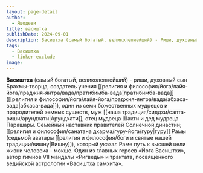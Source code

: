 ```yaml
---
layout: page-detail
author:
  - Яшодеви
title: васиштха
publishDate: 2024-09-01
description: Васиштха (самый богатый, великолепнейший) - Риши, духовный сын Брахмы-творца, создатель учения пратибимба-вада (абхаса-вада), один из семи божественных мудрецов и прародителей земных существ, муж Арундхати, отец мудреца Шакти и дед мудреца Парашары.
tags:
  - Васиштха
  - linker-exclude
image: 
---
```

**Васиштха** (самый богатый, великолепнейший) - риши, духовный сын Брахмы-творца, создатель учения [[религия и философия/йога/лайя-йога/праджня-янтра/вада/пратибимба-вада|пратибимба-вада]] ([[религия и философия/йога/лайя-йога/праджня-янтра/вада/абхаса-вада|абхаса-вада]]), один из семи божественных мудрецов и прародителей земных существ, муж [[наша традиция/сиддхи/сапта-риши/арундхати|Арундхати]], отец мудреца Шакти и дед мудреца Парашары. Семейный наставник правителей Солнечной династии; [[религия и философия/санатана дхарма/гуру-йога/гуру|гуру]] Рамы (седьмой аватары [[религия и философия/боги и святые нашей традиции/вишну|Вишну]]), который указал Раме путь к высшей цели жизни человека - мокше. Один из главных героев «Йога Васиштхи», автор гимнов VII мандалы «Ригведы» и трактата, посвященного ведийской астрологии «Васиштха самхита».

